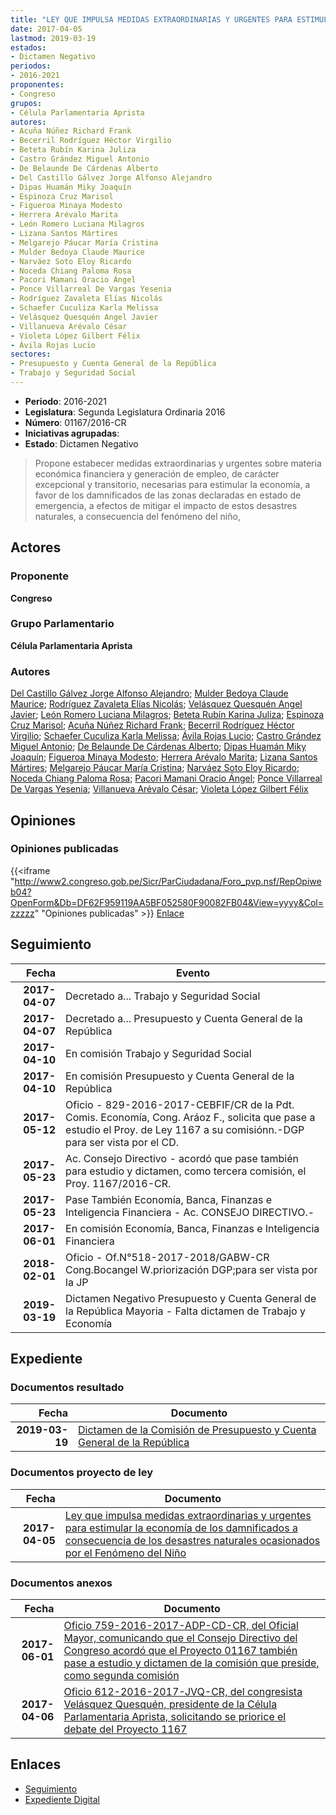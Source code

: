 ```yaml
---
title: "LEY QUE IMPULSA MEDIDAS EXTRAORDINARIAS Y URGENTES PARA ESTIMULAR LA ECONOMÍA DE LOS DAMNIFICADOS A CONSECUENCIAS DE LOS DESASTRES NATURALES OCASIONADOS POR EL FENÓMENO DEL NIÑO"
date: 2017-04-05
lastmod: 2019-03-19
estados:
- Dictamen Negativo
periodos:
- 2016-2021
proponentes:
- Congreso
grupos:
- Célula Parlamentaria Aprista
autores:
- Acuña Núñez Richard Frank
- Becerril Rodríguez Héctor Virgilio
- Beteta Rubín Karina Juliza
- Castro Grández Miguel Antonio
- De Belaunde De Cárdenas Alberto
- Del Castillo Gálvez Jorge Alfonso Alejandro
- Dipas Huamán Miky Joaquín
- Espinoza Cruz Marisol
- Figueroa Minaya Modesto
- Herrera Arévalo Marita
- León Romero Luciana Milagros
- Lizana Santos Mártires
- Melgarejo Páucar María Cristina
- Mulder Bedoya Claude Maurice
- Narváez Soto Eloy Ricardo
- Noceda Chiang Paloma Rosa
- Pacori Mamani Oracio Ángel
- Ponce Villarreal De Vargas Yesenia
- Rodríguez Zavaleta Elías Nicolás
- Schaefer Cuculiza Karla Melissa
- Velásquez Quesquén Angel Javier
- Villanueva Arévalo César
- Violeta López Gilbert Félix
- Ávila Rojas Lucio
sectores:
- Presupuesto y Cuenta General de la República
- Trabajo y Seguridad Social
---
```

- **Periodo**: 2016-2021
- **Legislatura**: Segunda Legislatura Ordinaria 2016
- **Número**: 01167/2016-CR
- **Iniciativas agrupadas**: 
- **Estado**: Dictamen Negativo

> Propone estabecer medidas extraordinarias y urgentes sobre materia económica financiera y generación de empleo, de carácter excepcional y transitorio, necesarias para estimular la economía, a favor de los damnificados de las zonas declaradas en estado de emergencia, a efectos de mitigar el impacto de estos desastres naturales, a consecuencia del fenómeno del niño,


## Actores

### Proponente

**Congreso**

### Grupo Parlamentario

**Célula Parlamentaria Aprista**

### Autores

[Del Castillo Gálvez Jorge Alfonso Alejandro](mailto:mailto:jdelcastillo@congreso.gob.pe); [Mulder Bedoya Claude Maurice](mailto:mailto:mmulder@congreso.gob.pe); [Rodríguez Zavaleta Elías Nicolás](mailto:mailto:erodriguez@congreso.gob.pe); [Velásquez Quesquén Angel Javier](mailto:mailto:jvelasquezq@congreso.gob.pe); [León Romero Luciana Milagros](mailto:mailto:lleon@congreso.gob.pe); [Beteta Rubín Karina Juliza](mailto:mailto:kbeteta@congreso.gob.pe); [Espinoza Cruz Marisol](mailto:mailto:mespinozac@congreso.gob.pe); [Acuña Núñez Richard Frank](mailto:mailto:racuna@congreso.gob.pe); [Becerril Rodríguez Héctor Virgilio](mailto:mailto:hbecerril@congreso.gob.pe); [Schaefer Cuculiza Karla Melissa](mailto:mailto:kschaefer@congreso.gob.pe); [Ávila Rojas Lucio](mailto:mailto:lavilar@congreso.gob.pe); [Castro Grández Miguel Antonio](mailto:mailto:macastro@congreso.gob.pe); [De Belaunde De Cárdenas Alberto](mailto:mailto:adebelaunde@congreso.gob.pe); [Dipas Huamán Miky Joaquín](mailto:mailto:mdipas@congreso.gob.pe); [Figueroa Minaya Modesto](mailto:mailto:mfigueroam@congreso.gob.pe); [Herrera Arévalo Marita](mailto:mailto:mherrera@congreso.gob.pe); [Lizana Santos Mártires](mailto:mailto:mlizana@congreso.gob.pe); [Melgarejo Páucar María Cristina](mailto:mailto:mmelgarejo@congreso.gob.pe); [Narváez Soto Eloy Ricardo](mailto:mailto:enarvaez@congreso.gob.pe); [Noceda Chiang Paloma Rosa](mailto:mailto:pnoceda@congreso.gob.pe); [Pacori Mamani Oracio Ángel](mailto:mailto:opacori@congreso.gob.pe); [Ponce Villarreal De Vargas Yesenia](mailto:mailto:yponce@congreso.gob.pe); [Villanueva Arévalo César](mailto:mailto:cvillanueva@congreso.gob.pe); [Violeta López Gilbert Félix](mailto:mailto:gvioleta@congreso.gob.pe)

## Opiniones

### Opiniones publicadas

{{<iframe "http://www2.congreso.gob.pe/Sicr/ParCiudadana/Foro_pvp.nsf/RepOpiweb04?OpenForm&Db=DF62F959119AA5BF052580F90082FB04&View=yyyy&Col=zzzzz" "Opiniones publicadas" >}}
[Enlace](http://www2.congreso.gob.pe/Sicr/ParCiudadana/Foro_pvp.nsf/RepOpiweb04?OpenForm&Db=DF62F959119AA5BF052580F90082FB04&View=yyyy&Col=zzzzz)


## Seguimiento

| Fecha | Evento |
|------:|--------|
| **2017-04-07** | Decretado a... Trabajo y Seguridad Social |
| **2017-04-07** | Decretado a... Presupuesto y Cuenta General de la República |
| **2017-04-10** | En comisión Trabajo y Seguridad Social |
| **2017-04-10** | En comisión Presupuesto y Cuenta General de la República |
| **2017-05-12** | Oficio - 829-2016-2017-CEBFIF/CR de la Pdt. Comis. Economía, Cong. Aráoz F., solicita que pase a estudio el Proy. de Ley 1167 a su comisiónn.-DGP para ser vista por el CD. |
| **2017-05-23** | Ac. Consejo Directivo - acordó que pase también para estudio y dictamen, como tercera comisión, el Proy. 1167/2016-CR. |
| **2017-05-23** | Pase También Economía, Banca, Finanzas e Inteligencia Financiera - Ac. CONSEJO DIRECTIVO.- |
| **2017-06-01** | En comisión Economía, Banca, Finanzas e Inteligencia Financiera |
| **2018-02-01** | Oficio - Of.N°518-2017-2018/GABW-CR Cong.Bocangel W.priorización DGP;para ser vista por la JP |
| **2019-03-19** | Dictamen Negativo Presupuesto y Cuenta General de la República Mayoria - Falta dictamen de Trabajo y Economía |

## Expediente

### Documentos resultado

| Fecha | Documento |
|------:|-----------|
| **2019-03-19** | [Dictamen de la Comisión de Presupuesto y Cuenta General de la República](http://www.leyes.congreso.gob.pe/Documentos/2016_2021/Dictamenes/Proyectos_de_Ley/01167DC17MAY20190319.pdf) |

### Documentos proyecto de ley

| Fecha | Documento |
|------:|-----------|
| **2017-04-05** | [Ley que impulsa medidas extraordinarias y urgentes para estimular la economía de los damnificados a consecuencia de los desastres naturales ocasionados por el Fenómeno del Niño](http://www.leyes.congreso.gob.pe/Documentos/2016_2021/Proyectos_de_Ley_y_de_Resoluciones_Legislativas/PL0116720170405.pdf) |

### Documentos anexos

| Fecha | Documento |
|------:|-----------|
| **2017-06-01** | [Oficio 759-2016-2017-ADP-CD-CR, del Oficial Mayor, comunicando que el Consejo Directivo del Congreso acordó que el Proyecto 01167 también pase a estudio y dictamen de la comisión que preside, como segunda comisión](http://www.leyes.congreso.gob.pe/Documentos/2016_2021/Oficios/Oficialia_Mayor/OFICIO-759-2016-2017-ADP-CD-CR.pdf) |
| **2017-04-06** | [Oficio 612-2016-2017-JVQ-CR, del congresista Velásquez Quesquén, presidente de la Célula Parlamentaria Aprista, solicitando se priorice el debate del Proyecto 1167](http://www.leyes.congreso.gob.pe/Documentos/2016_2021/Oficios/Grupos_Parlamentarios/OFICIO-612-2016-2017-JVQ-CR.pdf) |

## Enlaces

- [Seguimiento](http://www2.congreso.gob.pe/Sicr/TraDocEstProc/CLProLey2016.nsf/f7fff46988ca05b1052578e100829cc7/140b6824b273ff24052580f9007fcc5d?OpenDocument)
- [Expediente Digital](http://www2.congreso.gob.pe/Sicr/TraDocEstProc/Expvirt_2011.nsf/visbusqptramdoc1621/01167?opendocument)

